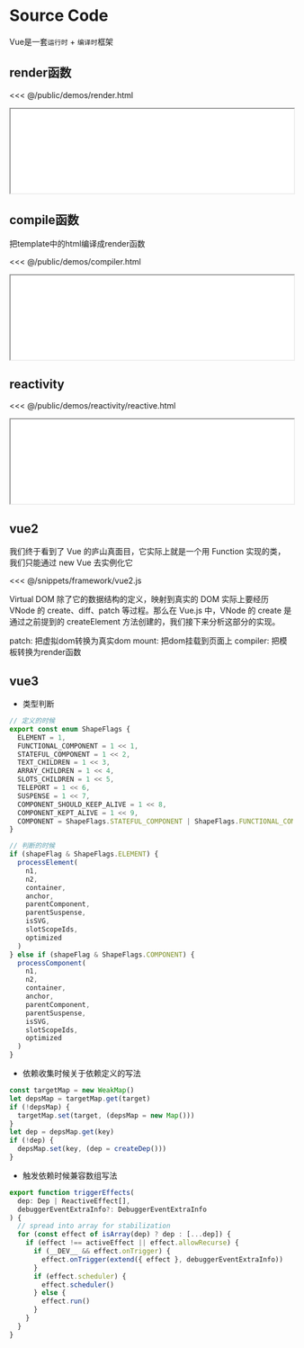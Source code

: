 # Source Code

Vue是一套`运行时` + `编译时`框架

## render函数

<<< @/public/demos/render.html

<iframe width="100%" src="/notebook/demos/render.html"></iframe>

## compile函数

把template中的html编译成render函数

<<< @/public/demos/compiler.html

<iframe width="100%" src="/notebook/demos/compiler.html"></iframe>

## reactivity

<<< @/public/demos/reactivity/reactive.html

<iframe width="100%" src="/notebook/demos/reactivity/reactive.html"></iframe>

## vue2

我们终于看到了 Vue 的庐山真面目，它实际上就是一个用 Function 实现的类，我们只能通过 new Vue 去实例化它

<<< @/snippets/framework/vue2.js

Virtual DOM 除了它的数据结构的定义，映射到真实的 DOM 实际上要经历 VNode 的 create、diff、patch 等过程。那么在 Vue.js 中，VNode 的 create 是通过之前提到的 createElement 方法创建的，我们接下来分析这部分的实现。

patch: 把虚拟dom转换为真实dom
mount: 把dom挂载到页面上
compiler: 把模板转换为render函数

## vue3

- 类型判断

```js
// 定义的时候
export const enum ShapeFlags {
  ELEMENT = 1,
  FUNCTIONAL_COMPONENT = 1 << 1,
  STATEFUL_COMPONENT = 1 << 2,
  TEXT_CHILDREN = 1 << 3,
  ARRAY_CHILDREN = 1 << 4,
  SLOTS_CHILDREN = 1 << 5,
  TELEPORT = 1 << 6,
  SUSPENSE = 1 << 7,
  COMPONENT_SHOULD_KEEP_ALIVE = 1 << 8,
  COMPONENT_KEPT_ALIVE = 1 << 9,
  COMPONENT = ShapeFlags.STATEFUL_COMPONENT | ShapeFlags.FUNCTIONAL_COMPONENT
}

// 判断的时候
if (shapeFlag & ShapeFlags.ELEMENT) {
  processElement(
    n1,
    n2,
    container,
    anchor,
    parentComponent,
    parentSuspense,
    isSVG,
    slotScopeIds,
    optimized
  )
} else if (shapeFlag & ShapeFlags.COMPONENT) {
  processComponent(
    n1,
    n2,
    container,
    anchor,
    parentComponent,
    parentSuspense,
    isSVG,
    slotScopeIds,
    optimized
  )
}
```

- 依赖收集时候关于依赖定义的写法

```js
const targetMap = new WeakMap()
let depsMap = targetMap.get(target)
if (!depsMap) {
  targetMap.set(target, (depsMap = new Map()))
}
let dep = depsMap.get(key)
if (!dep) {
  depsMap.set(key, (dep = createDep()))
}
```

- 触发依赖时候兼容数组写法

```js
export function triggerEffects(
  dep: Dep | ReactiveEffect[],
  debuggerEventExtraInfo?: DebuggerEventExtraInfo
) {
  // spread into array for stabilization
  for (const effect of isArray(dep) ? dep : [...dep]) {
    if (effect !== activeEffect || effect.allowRecurse) {
      if (__DEV__ && effect.onTrigger) {
        effect.onTrigger(extend({ effect }, debuggerEventExtraInfo))
      }
      if (effect.scheduler) {
        effect.scheduler()
      } else {
        effect.run()
      }
    }
  }
}
```
